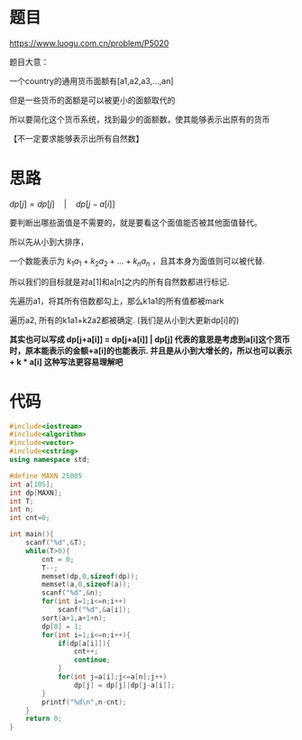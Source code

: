 # 题目

https://www.luogu.com.cn/problem/P5020

题目大意：

一个country的通用货币面额有[a1,a2,a3,...,an]

但是一些货币的面额是可以被更小的面额取代的

所以要简化这个货币系统，找到最少的面额数，使其能够表示出原有的货币

【不一定要求能够表示出所有自然数】

# 思路

$dp[j] = dp[j] \quad | \quad dp[j-a[i]]$



要判断出哪些面值是不需要的，就是要看这个面值能否被其他面值替代。

所以先从小到大排序，

一个数能表示为  $k_1 a_1+k_2a_2+ ...+k_na_n$ ，且其本身为面值则可以被代替. 

所以我们的目标就是对a[1]和a[n]之内的所有自然数都进行标记. 

先遍历a1，将其所有倍数都勾上，那么k1a1的所有值都被mark

遍历a2, 所有的k1a1+k2a2都被确定. (我们是从小到大更新dp[i]的)

 



**其实也可以写成 dp[j+a[i]] = dp[j+a[i]] | dp[j]  代表的意思是考虑到a[i]这个货币时，原本能表示的金额+a[i]的也能表示. 并且是从小到大增长的，所以也可以表示 + k * a[i]  这种写法更容易理解吧**

# 代码

```cpp
#include<iostream>
#include<algorithm>
#include<vector>
#include<cstring>
using namespace std;

#define MAXN 25005
int a[105];
int dp[MAXN];
int T;
int n;
int cnt=0;

int main(){
    scanf("%d",&T);
    while(T>0){
        cnt = 0;
        T--;
        memset(dp,0,sizeof(dp));
        memset(a,0,sizeof(a));
        scanf("%d",&n);
        for(int i=1;i<=n;i++)
            scanf("%d",&a[i]);
        sort(a+1,a+1+n);
        dp[0] = 1;
        for(int i=1;i<=n;i++){
            if(dp[a[i]]){
                cnt++;
                continue;
            }
            for(int j=a[i];j<=a[n];j++)
                dp[j] = dp[j]|dp[j-a[i]];
        }
        printf("%d\n",n-cnt);
    }
    return 0;
}

```

